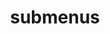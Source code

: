 ---
layout: page
title: submenus
nav: true
nav_order: 9
dropdown: true
children: 
    - title: talks
      permalink: /talks/
    - title: divider
    - title: experience
      permalink: /experience/
    - title: divider
    - title: teaching
      permalink: /teaching/
    - title: divider
    - title: misc
      permalink: /misc/
---